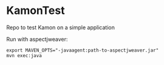 # KamonTest

Repo to test Kamon on a simple application

Run with aspectjweaver:

```
export MAVEN_OPTS="-javaagent:path-to-aspectjweaver.jar"
mvn exec:java
```

